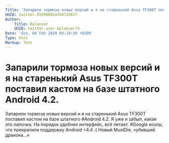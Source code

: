 ```yaml
---
Title: 'Запарили тормоза новых версий и я на старенький Asus TF300T поставил кастом на базе штатного Android 4.2.'
UUID: twitter.959960824394735617
Author:
    Title: Balancer
    UUID: twitter.user.balancer73
Date: 'Sun, 04 Feb 2018 04:24:30 +0300'
Type: Post
Markup: Text
---
```


# Запарили тормоза новых версий и я на старенький Asus TF300T поставил кастом на базе штатного Android 4.2.

Запарили тормоза новых версий и я на старенький Asus TF300T
поставил кастом на базе штатного #Android 4.2. Я уже и
забыл, какая это лапочка. На порядок удобнее интерфейс, всё
летает. #Google козлы, что прекратили поддержку Android <4.4
:( Новый MustDie, «убивший дракона…»
